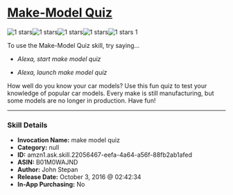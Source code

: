 # [Make-Model Quiz](http://alexa.amazon.com/#skills/amzn1.ask.skill.22056467-eefa-4a64-a56f-88fb2ab1afed)
![1 stars](../../images/ic_star_black_18dp_1x.png)![1 stars](../../images/ic_star_border_black_18dp_1x.png)![1 stars](../../images/ic_star_border_black_18dp_1x.png)![1 stars](../../images/ic_star_border_black_18dp_1x.png)![1 stars](../../images/ic_star_border_black_18dp_1x.png) 1

To use the Make-Model Quiz skill, try saying...

* *Alexa, start make model quiz*

* *Alexa, launch make model quiz*

How well do you know your car models? Use this fun quiz to test your knowledge of popular car models. Every make is still manufacturing, but some models are no longer in production. Have fun!

***

### Skill Details

* **Invocation Name:** make model quiz
* **Category:** null
* **ID:** amzn1.ask.skill.22056467-eefa-4a64-a56f-88fb2ab1afed
* **ASIN:** B01M0WAJND
* **Author:** John Stepan
* **Release Date:** October 3, 2016 @ 02:42:34
* **In-App Purchasing:** No
